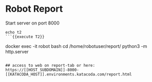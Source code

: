 # Robot Report



Start server on port 8000
```
echo t2
```{{execute T2}}

```
docker exec -it robot bash
cd /home/robotuser/report/
python3 -m http.server 
```{{execute T2}}

## access to web on report-tab or here: 
https://[[HOST_SUBDOMAIN]]-8000-[[KATACODA_HOST]].environments.katacoda.com/report.html
